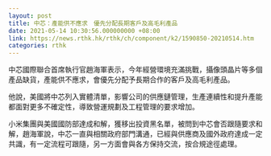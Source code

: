 ```yaml
---
layout: post
title: 中芯：產能供不應求　優先分配長期客戶及高毛利產品
date: 2021-05-14 10:30:56.000000000 +08:00
link: https://news.rthk.hk/rthk/ch/component/k2/1590850-20210514.htm
categories: rthk
---
```


中芯國際聯合首席執行官趙海軍表示，今年經營環境充滿挑戰，攝像頭晶片等多個產品缺貨，產能供不應求，會優先分配予長期合作的客戶及高毛利產品。

他說，美國將中芯列入實體清單，影響公司的供應鏈管理，生產連續性和提升產能都面對更多不確定性，導致營運規劃及工程管理的要求增加。

小米集團與美國國防部達成和解，獲移出投資黑名單，被問到中芯會否跟隨要求和解，趙海軍說，中芯一直與相關政府部門溝通，已經與供應商及國外政府達成一定共識，有一定流程可跟隨，另一方面會與各方保持交流，按合規途徑處理。
